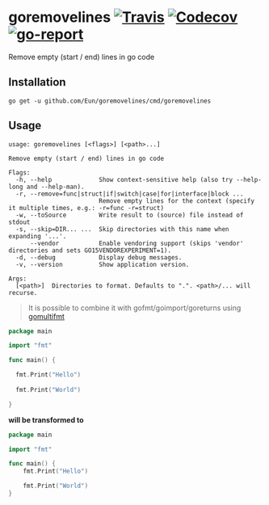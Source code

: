 # goremovelines [![Travis](https://img.shields.io/travis/Eun/goremovelines.svg)](https://travis-ci.org/Eun/goremovelines) [![Codecov](https://img.shields.io/codecov/c/github/Eun/goremovelines.svg)](https://codecov.io/gh/Eun/goremovelines) [![go-report](https://goreportcard.com/badge/github.com/Eun/goremovelines)](https://goreportcard.com/report/github.com/Eun/goremovelines)
Remove empty (start / end) lines in go code

## Installation
```
go get -u github.com/Eun/goremovelines/cmd/goremovelines
```

## Usage
```
usage: goremovelines [<flags>] [<path>...]

Remove empty (start / end) lines in go code

Flags:
  -h, --help             Show context-sensitive help (also try --help-long and --help-man).
  -r, --remove=func|struct|if|switch|case|for|interface|block ...  
                         Remove empty lines for the context (specify it multiple times, e.g.: -r=func -r=struct)
  -w, --toSource         Write result to (source) file instead of stdout
  -s, --skip=DIR... ...  Skip directories with this name when expanding '...'.
      --vendor           Enable vendoring support (skips 'vendor' directories and sets GO15VENDOREXPERIMENT=1).
  -d, --debug            Display debug messages.
  -v, --version          Show application version.

Args:
  [<path>]  Directories to format. Defaults to ".". <path>/... will recurse.
```

> It is possible to combine it with gofmt/goimport/goreturns using [gomultifmt](https://github.com/Eun/gomultifmt)

```go
package main

import "fmt"

func main() {

  fmt.Print("Hello")
  
  fmt.Print("World")

}
```
**will be transformed to**

```go
package main

import "fmt"

func main() {
	fmt.Print("Hello")

	fmt.Print("World")
}
```


